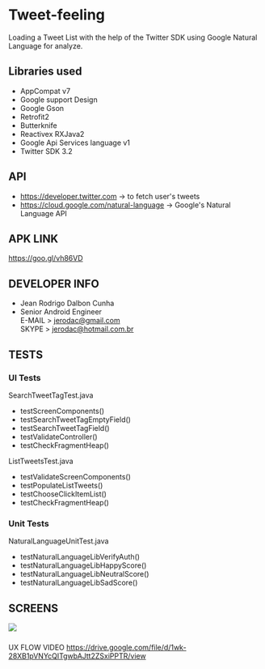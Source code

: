 # Tweet-feeling
Loading a Tweet List with the help of the Twitter SDK using Google Natural Language for analyze.

## Libraries used
- AppCompat v7
- Google support Design
- Google Gson
- Retrofit2
- Butterknife
- Reactivex RXJava2
- Google Api Services language v1
- Twitter SDK 3.2

## API
- https://developer.twitter.com ->  to fetch user's tweets
- https://cloud.google.com/natural-language  -> Google's Natural Language API

## APK LINK
https://goo.gl/vh86VD

## DEVELOPER INFO
- Jean Rodrigo Dalbon Cunha
- Senior Android Engineer <br>
  E-MAIL > jerodac@gmail.com <br>
  SKYPE  > jerodac@hotmail.com.br 
  
## TESTS
### UI Tests
SearchTweetTagTest.java
  - testScreenComponents()
  - testSearchTweetTagEmptyField()
  - testSearchTweetTagField()
  - testValidateController()
  - testCheckFragmentHeap()

ListTweetsTest.java
 - testValidateScreenComponents()
 - testPopulateListTweets()
 - testChooseClickItemList()
 - testCheckFragmentHeap()


### Unit Tests
NaturalLanguageUnitTest.java
  - testNaturalLanguageLibVerifyAuth()
  - testNaturalLanguageLibHappyScore()
  - testNaturalLanguageLibNeutralScore()
  - testNaturalLanguageLibSadScore()  

## SCREENS  
<img src="https://i.imgur.com/TsGQ1Wt.jpg">

###
UX FLOW VIDEO
https://drive.google.com/file/d/1wk-28XB1pVNYcQITgwbAJtt2ZSxiPPTR/view

